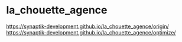 # la_chouette_agence
https://synaptik-development.github.io/la_chouette_agence/origin/
https://synaptik-development.github.io/la_chouette_agence/optimize/